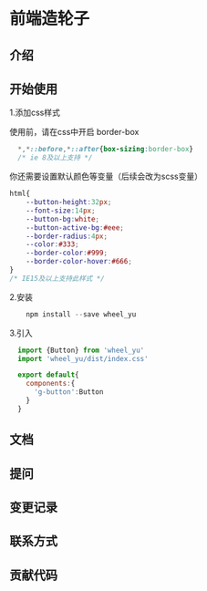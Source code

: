 # 前端造轮子

## 介绍

## 开始使用
1.添加css样式

  使用前，请在css中开启 border-box
  ```css
    *,*::before,*::after{box-sizing:border-box}
    /* ie 8及以上支持 */
  ```
  你还需要设置默认颜色等变量（后续会改为scss变量）
  ```css
  html{
      --button-height:32px;
      --font-size:14px;
      --button-bg:white;
      --button-active-bg:#eee;
      --border-radius:4px;
      --color:#333;
      --border-color:#999;
      --border-color-hover:#666;
  }
  /* IE15及以上支持此样式 */
  ```
2.安装
  ```javascript
      npm install --save wheel_yu
  ```
3.引入
  ```javascript
    import {Button} from 'wheel_yu'
    import 'wheel_yu/dist/index.css'

    export default{
      components:{
        'g-button':Button
      }
    }
  ```

## 文档

## 提问

## 变更记录

## 联系方式

## 贡献代码
